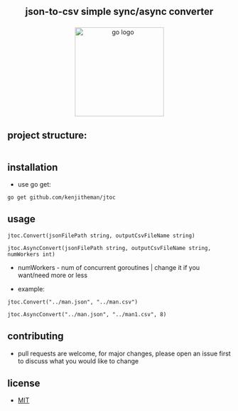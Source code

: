 <h2 align="center">json-to-csv simple sync/async converter</h2>

###

<div align="center">
  <img src="https://cdn.jsdelivr.net/gh/devicons/devicon/icons/go/go-original.svg" height="200" alt="go logo"  />
</div>

###

## project structure:

```

```

## installation

- use go get:

```
go get github.com/kenjitheman/jtoc
```

## usage

```
jtoc.Convert(jsonFilePath string, outputCsvFileName string)

jtoc.AsyncConvert(jsonFilePath string, outputCsvFileName string, numWorkers int)
```

- numWorkers - num of concurrent goroutines | change it if you want/need more or
  less

- example:

```
jtoc.Convert("../man.json", "../man.csv")

jtoc.AsyncConvert("../man.json", "../man1.csv", 8)
```

## contributing

- pull requests are welcome, for major changes, please open an issue first to
  discuss what you would like to change

## license

- [MIT](https://choosealicense.com/licenses/mit/)
